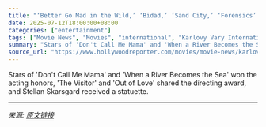 ```yaml
---
title: "‘Better Go Mad in the Wild,’ ‘Bidad,’ ‘Sand City,’ ‘Forensics’ Win Karlovy Vary Festival Awards"
date: 2025-07-12T18:00:00+08:00
categories: ["entertainment"]
tags: ["Movie News", "Movies", "international", "Karlovy Vary International Film Festival", "KVIFF", "Stellan Skarsgard"]
summary: "Stars of 'Don't Call Me Mama' and 'When a River Becomes the Sea' won the acting honors, 'The Visitor' and 'Out of Love' shared the directing award, and Stellan Skarsgard received a statuette."
source_url: "https://www.hollywoodreporter.com/movies/movie-news/karlovy-vary-award-winners-2025-stellan-skarsgard-kviff-1236312664/"
---
```


Stars of 'Don't Call Me Mama' and 'When a River Becomes the Sea' won the acting honors, 'The Visitor' and 'Out of Love' shared the directing award, and Stellan Skarsgard received a statuette.

---

*来源: [原文链接](https://www.hollywoodreporter.com/movies/movie-news/karlovy-vary-award-winners-2025-stellan-skarsgard-kviff-1236312664/)*
